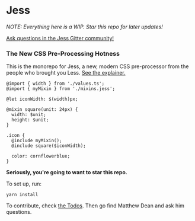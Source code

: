 # Jess
_NOTE: Everything here is a WIP. Star this repo for later updates!_

[Ask questions in the Jess Gitter community!](https://gitter.im/jesscss/community)

### The New CSS Pre-Processing Hotness

This is the monorepo for Jess, a new, modern CSS pre-processor from the people who brought you Less. [See the explainer.](docs/README.md)

```less
@import { width } from './values.ts';
@import { myMixin } from './mixins.jess';

@let iconWidth: $(width)px;

@mixin square(unit: 24px) {
  width: $unit;
  height: $unit;
}

.icon {
  @include myMixin();
  @include square($iconWidth);

  color: cornflowerblue;
}
```

**Seriously, you're going to want to star this repo.**

To set up, run:
```
yarn install
```

To contribute, check [the Todos](https://github.com/jesscss/jess/issues?q=is%3Aissue+is%3Aopen+label%3Atodo). Then go find Matthew Dean and ask him questions.
